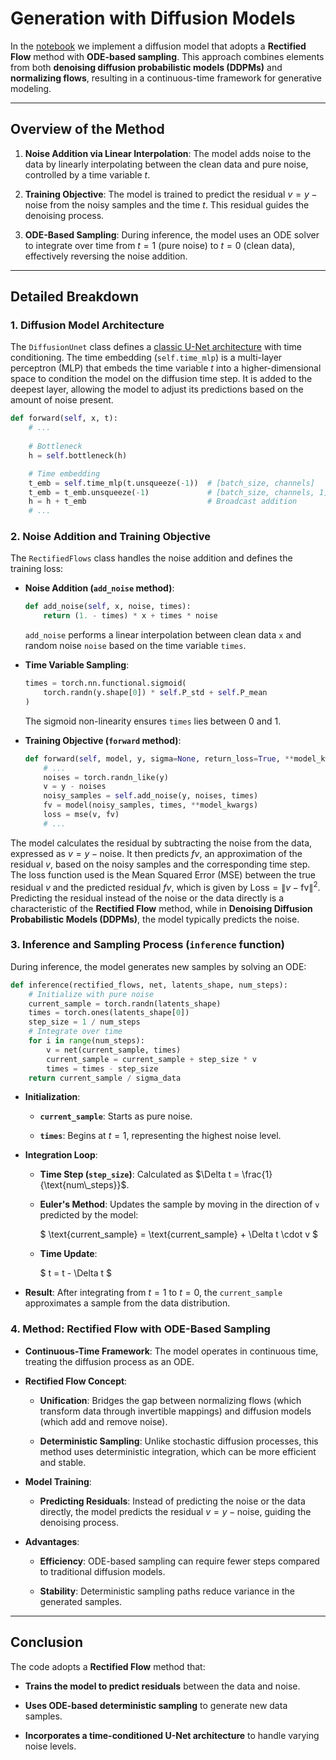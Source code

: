 # Generation with Diffusion Models

<!-- Diffusion models offer another approach to musical audio generation. They transform random noise into meaningful continuous audio representations. -->

In the [notebook](https://github.com/geoffroypeeters/deeplearning-101-audiomir_notebook/blob/master/TUTO_task_Generation_Diffusion.ipynb) we implement a diffusion model that adopts a **Rectified Flow** method with **ODE-based sampling**. 
This approach combines elements from both **denoising diffusion probabilistic models (DDPMs)** and **normalizing flows**, resulting in a continuous-time framework for generative modeling.

---

## **Overview of the Method**

1. **Noise Addition via Linear Interpolation**: The model adds noise to the data by linearly interpolating between the clean data and pure noise, controlled by a time variable $t$.

2. **Training Objective**: The model is trained to predict the residual $v = y - \text{noise}$ from the noisy samples and the time $t$. This residual guides the denoising process.

3. **ODE-Based Sampling**: During inference, the model uses an ODE solver to integrate over time from $t = 1$ (pure noise) to $t = 0$ (clean data), effectively reversing the noise addition.

---

## **Detailed Breakdown**

### **1. Diffusion Model Architecture**

The `DiffusionUnet` class defines a [classic U-Net architecture](lab_unet) with time conditioning. 
The time embedding (`self.time_mlp`) is a multi-layer perceptron (MLP) that embeds the time variable $t$ into a higher-dimensional space to condition the model on the diffusion time step.
It is added to the deepest layer, allowing the model to adjust its predictions based on the amount of noise present.

   ```python
   def forward(self, x, t):
       # ...
       
       # Bottleneck
       h = self.bottleneck(h)

       # Time embedding
       t_emb = self.time_mlp(t.unsqueeze(-1))  # [batch_size, channels]
       t_emb = t_emb.unsqueeze(-1)             # [batch_size, channels, 1]
       h = h + t_emb                           # Broadcast addition
       # ... 
   ```

### **2. Noise Addition and Training Objective**

The `RectifiedFlows` class handles the noise addition and defines the training loss:

- **Noise Addition (`add_noise` method)**:

  ```python
  def add_noise(self, x, noise, times):
      return (1. - times) * x + times * noise
  ```

  `add_noise` performs a linear interpolation between clean data `x` and random noise `noise` based on the time variable `times`.

- **Time Variable Sampling**:

  ```python
  times = torch.nn.functional.sigmoid(
      torch.randn(y.shape[0]) * self.P_std + self.P_mean
  )
  ```

  The sigmoid non-linearity ensures `times` lies between 0 and 1.

- **Training Objective (`forward` method)**:

  ```python
  def forward(self, model, y, sigma=None, return_loss=True, **model_kwargs):
      # ...
      noises = torch.randn_like(y)
      v = y - noises
      noisy_samples = self.add_noise(y, noises, times)
      fv = model(noisy_samples, times, **model_kwargs)
      loss = mse(v, fv)
      # ...
  ```
The model calculates the residual by subtracting the noise from the data, expressed as $v = y - \text{noise}$. 
It then predicts $fv$, an approximation of the residual $v$, based on the noisy samples and the corresponding time step. 
The loss function used is the Mean Squared Error (MSE) between the true residual $v$ and the predicted residual $fv$, which is given by $\text{Loss} = \| v - \text{fv} \|^2$. 
Predicting the residual instead of the noise or the data directly is a characteristic of the **Rectified Flow** method, while in **Denoising Diffusion Probabilistic Models (DDPMs)**, the model typically predicts the noise. 

### **3. Inference and Sampling Process (`inference` function)**

During inference, the model generates new samples by solving an ODE:

```python
def inference(rectified_flows, net, latents_shape, num_steps):
    # Initialize with pure noise
    current_sample = torch.randn(latents_shape)
    times = torch.ones(latents_shape[0])
    step_size = 1 / num_steps
    # Integrate over time
    for i in range(num_steps):
        v = net(current_sample, times)
        current_sample = current_sample + step_size * v
        times = times - step_size
    return current_sample / sigma_data
```

- **Initialization**:

  - **`current_sample`**: Starts as pure noise.
  
  - **`times`**: Begins at $t = 1$, representing the highest noise level.

- **Integration Loop**:

  - **Time Step (`step_size`)**: Calculated as $\Delta t = \frac{1}{\text{num\_steps}}$.

  - **Euler's Method**: Updates the sample by moving in the direction of `v` predicted by the model:

    $
    \text{current\_sample} = \text{current\_sample} + \Delta t \cdot v
    $

  - **Time Update**:

    $
    t = t - \Delta t
    $

- **Result**: After integrating from $t = 1$ to $t = 0$, the `current_sample` approximates a sample from the data distribution.

### **4. Method: Rectified Flow with ODE-Based Sampling**

- **Continuous-Time Framework**: The model operates in continuous time, treating the diffusion process as an ODE.

- **Rectified Flow Concept**:

  - **Unification**: Bridges the gap between normalizing flows (which transform data through invertible mappings) and diffusion models (which add and remove noise).

  - **Deterministic Sampling**: Unlike stochastic diffusion processes, this method uses deterministic integration, which can be more efficient and stable.

- **Model Training**:

  - **Predicting Residuals**: Instead of predicting the noise or the data directly, the model predicts the residual $v = y - \text{noise}$, guiding the denoising process.

- **Advantages**:

  - **Efficiency**: ODE-based sampling can require fewer steps compared to traditional diffusion models.

  - **Stability**: Deterministic sampling paths reduce variance in the generated samples.

---

## **Conclusion**

The code adopts a **Rectified Flow** method that:

- **Trains the model to predict residuals** between the data and noise.

- **Uses ODE-based deterministic sampling** to generate new data samples.

- **Incorporates a time-conditioned U-Net architecture** to handle varying noise levels.


